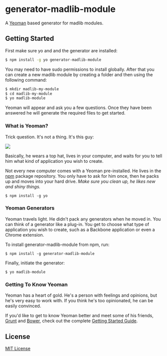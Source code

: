 # generator-madlib-module

A [Yeoman](http://yeoman.io) based generator for madlib modules.


## Getting Started

First make sure yo and and the generator are installed:
```bash
$ npm install -g yo generator-madlib-module
```

You may need to have sudo permissions to install globally.
After that you can create a new madlib module by creating a folder and then using the following command:
```bash
$ mkdir madlib-my-module
$ cd madlib-my-module
$ yo madlib-module
```

Yeoman will appear and ask you a few questions. Once they have been answered he will generate the required files to get started.


### What is Yeoman?

Trick question. It's not a thing. It's this guy:

![](http://i.imgur.com/JHaAlBJ.png)

Basically, he wears a top hat, lives in your computer, and waits for you to tell him what kind of application you wish to create.

Not every new computer comes with a Yeoman pre-installed. He lives in the [npm](https://npmjs.org) package repository. You only have to ask for him once, then he packs up and moves into your hard drive. *Make sure you clean up, he likes new and shiny things.*

```
$ npm install -g yo
```

### Yeoman Generators

Yeoman travels light. He didn't pack any generators when he moved in. You can think of a generator like a plug-in. You get to choose what type of application you wish to create, such as a Backbone application or even a Chrome extension.

To install generator-madlib-module from npm, run:

```
$ npm install -g generator-madlib-module
```

Finally, initiate the generator:

```
$ yo madlib-module
```

### Getting To Know Yeoman

Yeoman has a heart of gold. He's a person with feelings and opinions, but he's very easy to work with. If you think he's too opinionated, he can be easily convinced.

If you'd like to get to know Yeoman better and meet some of his friends, [Grunt](http://gruntjs.com) and [Bower](http://bower.io), check out the complete [Getting Started Guide](https://github.com/yeoman/yeoman/wiki/Getting-Started).


## License

[MIT License](http://en.wikipedia.org/wiki/MIT_License)
